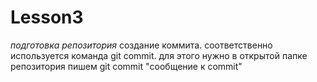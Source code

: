 # Lesson3 
*подготовка репозитория*
 создание коммита. соответственно используется команда git commit. для этого нужно в открытой папке репозитория пишем git commit "сообщение к commit"

